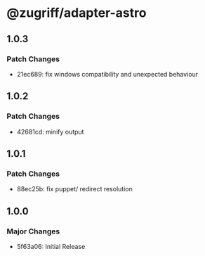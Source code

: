 # @zugriff/adapter-astro

## 1.0.3

### Patch Changes

- 21ec689: fix windows compatibility and unexpected behaviour

## 1.0.2

### Patch Changes

- 42681cd: minify output

## 1.0.1

### Patch Changes

- 88ec25b: fix puppet/ redirect resolution

## 1.0.0

### Major Changes

- 5f63a06: Initial Release
